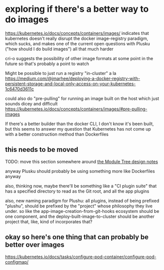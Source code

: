 # exploring if there's a better way to do images

https://kubernetes.io/docs/concepts/containers/images/ indicates that kubernetes doesn't really disrupt the docker image-registry paradigm, which sucks, and makes one of the current open questions with Plusku ("how should I do build images") all that much harder

cri-o suggests the possibility of other image formats at some point in the future so that's probably a point to watch

Might be possible to just run a registry "in-cluster" a la https://medium.com/@jmarhee/deploying-a-docker-registry-with-persistent-storage-and-local-only-access-on-your-kubernetes-1c6470d3611c

could also do "pre-pulling" for running an image built on the host which just sounds dicey and difficult https://kubernetes.io/docs/concepts/containers/images/#pre-pulling-images

If there's a better builder than the docker CLI, I don't know it's been built, but this seems to answer my question that Kubernetes has not come up with a better construction method than Dockerfiles

## this needs to be moved

TODO: move this section somewhere around [the Module Tree design notes](10cfcf6f-df6f-4f83-9f17-6a43a43c15e6.md)

anyway Plusku should probably be using something more like Dockerfiles anyway

also, thinking now, maybe there'll be something like a "CI plugin suite" that has a specified directory to read as the Git root, and all the app plugins

also, new naming paradigm for Plushu: all plugins, instead of being prefixed "plushu", should be prefixed by the "project" whose philosophy they live under. so like the app-image-creation-from-git-hooks ecosystem should be one component, and the deploy-built-image-to-cluster should be another project that, like, kind of incorporates that?

## okay so here's one thing that can probably be better over images

https://kubernetes.io/docs/tasks/configure-pod-container/configure-pod-configmap/
